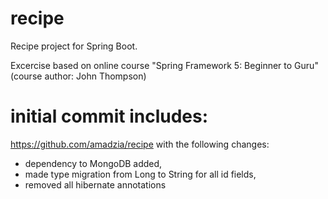 # recipe
Recipe project for Spring Boot.

Excercise based on online course "Spring Framework 5: Beginner to Guru" (course author: John Thompson)

# initial commit includes:
https://github.com/amadzia/recipe with the following changes:
* dependency to MongoDB added,
* made type migration from Long to String for all id fields,
* removed all hibernate annotations